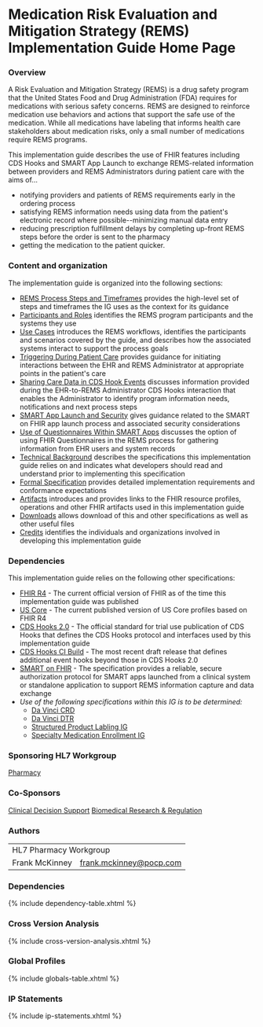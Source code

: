 # Medication Risk Evaluation and Mitigation Strategy (REMS) Implementation Guide Home Page

### Overview
A Risk Evaluation and Mitigation Strategy (REMS) is a drug safety program that the United States Food and Drug Administration (FDA) requires for medications with serious safety concerns. REMS are designed to reinforce medication use behaviors and actions that support the safe use of the medication. While all medications have labeling that informs health care stakeholders about medication risks, only a small number of medications require REMS programs.

This implementation guide describes the use of FHIR features including CDS Hooks and SMART App Launch to exchange REMS-related information between providers and REMS Administrators during patient care with the aims of...
- notifying providers and patients of REMS requirements early in the ordering process
- satisfying REMS information needs using data from the patient's electronic record where possible--minimizing manual data entry
- reducing prescription fulfillment delays by completing up-front REMS steps before the order is sent to the pharmacy
- getting the medication to the patient quicker.

<p></p>

### Content and organization
The implementation guide is organized into the following sections:
* [REMS Process Steps and Timeframes](process.html) provides the high-level set of steps and timeframes the IG uses as the context for its guidance
* [Participants and Roles](roles.html) identifies the REMS program participants and the systems they use
* [Use Cases](use-cases.html) introduces the REMS workflows, identifies the participants and scenarios covered by the guide, and describes how the associated systems interact to support the process goals
* [Triggering During Patient Care](cds-triggers.html) provides guidance for initiating interactions between the EHR and REMS Administrator at appropriate points in the patient's care
* [Sharing Care Data in CDS Hook Events](cds-data-sharing.html) discusses information provided during the EHR-to-REMS Administrator CDS Hooks interaction that enables the Administrator to identify program information needs, notifications and next process steps
* [SMART App Launch and Security](smart-launch-and-security.html) gives guidance related to the SMART on FHIR app launch process and associated security considerations
* [Use of Questionnaires Within SMART Apps](questionnaires.html) discusses the option of using FHIR Questionnaires in the REMS process for gathering information from EHR users and system records
* [Technical Background](technical-background.html) describes the specifications this implementation guide relies on and indicates what developers should read and understand prior to implementing this specification
* [Formal Specification](specification.html) provides detailed implementation requirements and conformance expectations
* [Artifacts](artifacts.html) introduces and provides links to the FHIR resource profiles, operations and other FHIR artifacts used in this implementation guide
* [Downloads](downloads.html) allows download of this and other specifications as well as other useful files
* [Credits](credits.html) identifies the individuals and organizations involved in developing this implementation guide

<p></p>

### Dependencies 
This implementation guide relies on the following other specifications: 

* [FHIR R4](http://hl7.org/fhir/R4/) - The current official version of FHIR as of the time this implementation guide was published
* [US Core](http://hl7.org/fhir/us/core) - The current published version of US Core profiles based on FHIR R4
* [CDS Hooks 2.0](https://cds-hooks.hl7.org/2.0/) - The official standard for trial use publication of CDS Hooks that defines the CDS Hooks protocol and interfaces used by this implementation guide
* [CDS Hooks CI Build](https://cds-hooks.org/specification/current/) - The most recent draft release that defines additional event hooks beyond those in CDS Hooks 2.0
* [SMART on FHIR](http://hl7.org/fhir/smart-app-launch) - The specification provides a reliable, secure authorization protocol for SMART apps launched from a clinical system or standalone application to support REMS information capture and data exchange
* _Use of the following specifications within this IG is to be determined:_
  * [Da Vinci CRD](https://build.fhir.org/ig/HL7/davinci-crd/)
  * [Da Vinci DTR](https://build.fhir.org/ig/HL7/davinci-dtr/)
  * [Structured Product Labling IG](https://build.fhir.org/ig/HL7/fhir-spl/branches/main/index.html)
  * [Specialty Medication Enrollment IG](https://build.fhir.org/ig/HL7/fhir-specialty-rx/artifacts.html)

<p></p>

### Sponsoring HL7 Workgroup  
[Pharmacy](https://confluence.hl7.org/display/PHAR)

<p></p>

### Co-Sponsors 
[Clinical Decision Support](https://confluence.hl7.org/display/CDS)
[Biomedical Research & Regulation](https://confluence.hl7.org/display/BRR)

<p></p>

### Authors

<table class="grid">
    <tbody>
	  <tr>
		<td colspan="2">HL7 Pharmacy Workgroup</td>
  	  </tr>
	  <tr>
		<td>Frank McKinney</td>
		<td><a href="mailto:frank.mckinney@pocp.com">frank.mckinney@pocp.com</a></td>
	  </tr>
	</tbody>
  </table>

<p></p>


### Dependencies
{% include dependency-table.xhtml %}

### Cross Version Analysis
{% include cross-version-analysis.xhtml %}

### Global Profiles
{% include globals-table.xhtml %}

### IP Statements
{% include ip-statements.xhtml %}
